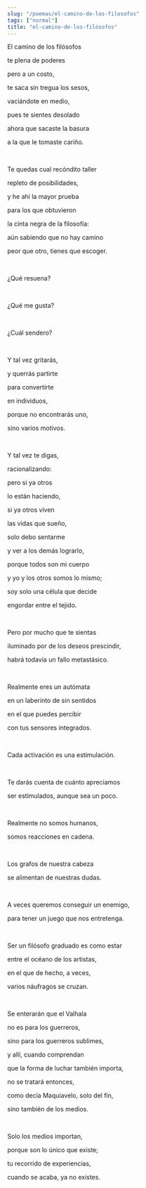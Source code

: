 ```yaml
---
slug: "/poemas/el-camino-de-los-filosofos"
tags: ["normal"]
title: "el-camino-de-los-filósofos"
---
```

El camino de los filósofos

te plena de poderes

pero a un costo,

te saca sin tregua los sesos,

vaciándote en medio,

pues te sientes desolado

ahora que sacaste la basura

a la que le tomaste cariño.

&nbsp;

Te quedas cual recóndito taller

repleto de posibilidades,

y he ahí la mayor prueba

para los que obtuvieron

la cinta negra de la filosofía:

aún sabiendo que no hay camino

peor que otro, tienes que escoger.

&nbsp;

¿Qué resuena?

&nbsp;

¿Qué me gusta?

&nbsp;

¿Cuál sendero?

&nbsp;

Y tal vez gritarás,

y querrás partirte

para convertirte 

en individuos,

porque no encontrarás uno,

sino varios motivos.

&nbsp;

Y tal vez te digas, 

racionalizando:

pero si ya otros 

lo están haciendo,

si ya otros viven 

las vidas que sueño,

solo debo sentarme

y ver a los demás lograrlo,

porque todos son mi cuerpo

y yo y los otros somos lo mismo;

soy solo una célula que decide

engordar entre el tejido.

&nbsp;

Pero por mucho que te sientas

iluminado por de los deseos prescindir,

habrá todavía un fallo metastásico.

&nbsp;

Realmente eres un autómata

en un laberinto de sin sentidos

en el que puedes percibir

con tus sensores integrados.

&nbsp;

Cada activación es una estimulación.

&nbsp;

Te darás cuenta de cuánto apreciamos

ser estimulados, aunque sea un poco.

&nbsp;

Realmente no somos humanos,

somos reacciones en cadena.

&nbsp;

Los grafos de nuestra cabeza

se alimentan de nuestras dudas.

&nbsp;

A veces queremos conseguir un enemigo,

para tener un juego que nos entretenga.

&nbsp;

Ser un filósofo graduado es como estar

entre el océano de los artistas,

en el que de hecho, a veces,

varios náufragos se cruzan.

&nbsp;

Se enterarán que el Valhala

no es para los guerreros,

sino para los guerreros sublimes,

y allí, cuando comprendan

que la forma de luchar también importa,

no se tratará entonces,

como decía Maquiavelo, solo del fin,

sino también de los medios.

&nbsp;

Solo los medios importan,

porque son lo único que existe;

tu recorrido de experiencias,

cuando se acaba, ya no existes.